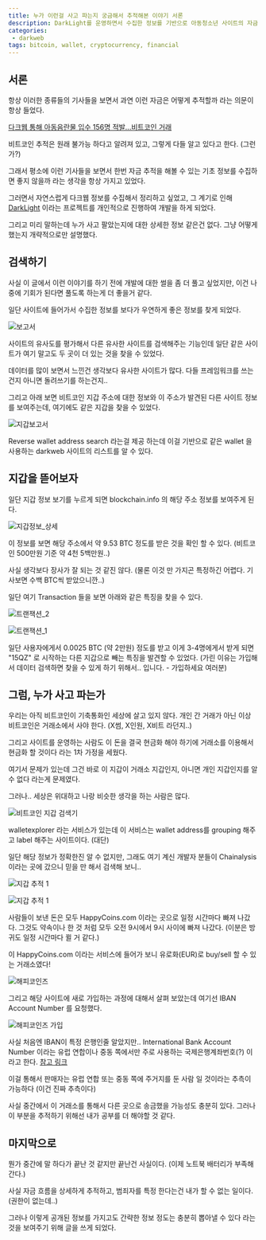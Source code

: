 ```yaml
---
title: 누가 이런걸 사고 파는지 궁금해서 추적해본 이야기 서론
description: DarkLight를 운영하면서 수집한 정보를 기반으로 아동청소년 사이트의 자금 흐름 추적기의 서론
categories:
 - darkweb
tags: bitcoin, wallet, cryptocurrency, financial
---
```




## 서론

항상 이러한 종류들의 기사들을 보면서 과연 이런 자금은 어떻게 추적할까 라는 의문이 항상 들었다.

[다크웹 통해 아동음란물 입수 156명 적발...비트코인 거래](https://www.boannews.com/media/view.asp?idx=68989)

비트코인 추적은 원래 불가능 하다고 알려져 있고, 그렇게 다들 알고 있다고 한다. (그런가?)

그래서 평소에 이런 기사들을 보면서 한번 자금 추적을 해볼 수 있는 기초 정보를 수집하면 좋지 않을까 라는 생각을 항상 가지고 있었다.

그러면서 자연스럽게 다크웹 정보를 수집해서 정리하고 싶었고, 그 계기로 인해 [DarkLight](https://darklight.kr) 이라는 프로젝트를 개인적으로 진행하여 개발을 하게 되었다.

그리고 미리 말하는데 누가 사고 팔았는지에 대한 상세한 정보 같은건 없다. 그냥 어떻게 했는지 개략적으로만 설명했다.



## 검색하기

사실 이 글에서 이런 이야기를 하기 전에 개발에 대한 썰을 좀 더 풀고 싶었지만, 이건 나중에 기회가 된다면 풀도록 하는게 더 좋을거 같다.

일단 사이트에 들어가서 수집한 정보를 보다가 우연하게 좋은 정보를 찾게 되었다.

![보고서](/assets/images/posts/dl_report_basic.png)

사이트의 유사도를 평가해서 다른 유사한 사이트를 검색해주는 기능인데 일단 같은 사이트가 여기 말고도 두 곳이 더 있는 것을 찾을 수 있었다.

데이터를 많이 보면서 느낀건 생각보다 유사한 사이트가 많다. 다들 프레임워크를 쓰는건지 아니면 돌려쓰기를 하는건지..

그리고 아래 보면 비트코인 지갑 주소에 대한 정보와 이 주소가 발견된 다른 사이트 정보를 보여주는데, 여기에도 같은 지갑을 찾을 수 있었다.

![지갑보고서](/assets/images/posts/dl_report_wallet.png)

Reverse wallet address search 라는걸 제공 하는데 이걸 기반으로 같은 wallet 을 사용하는 darkweb 사이트의 리스트를 알 수 있다.



## 지갑을 뜯어보자

일단 지갑 정보 보기를 누르게 되면 blockchain.info 의 해당 주소 정보를 보여주게 된다.

![지갑정보_상세](/assets/images/posts/dl_wallet_info.png)

이 정보를 보면 해당 주소에서 약 9.53 BTC 정도를 받은 것을 확인 할 수 있다. (비트코인 500만원 기준 약 4천 5백만원..)

사실 생각보다 장사가 잘 되는 것 같진 않다. (물론 이것 만 가지곤 특정하긴 어렵다. 기사보면 수백 BTC씩 받았으니깐..)

일단 여기 Transaction 들을 보면 아래와 같은 특징을 찾을 수 있다.

![트랜잭션_2](/assets/images/posts/dl_transactions_2.png)

![트랜잭션_1](/assets/images/posts/dl_transactions_1.png)

일단 사용자에게서 0.0025 BTC (약 2만원) 정도를 받고 이게 3-4명에게서 받게 되면 "15QZ" 로 시작하는 다른 지갑으로 빼는 특징을 발견할 수 있었다. (가린 이유는 가입해서 데이터 검색하면 찾을 수 있게 하기 위해서.. 입니다. - 가입하세요 여러분)



## 그럼, 누가 사고 파는가

우리는 아직 비트코인이 기축통화인 세상에 살고 있지 않다. 개인 간 거래가 아닌 이상 비트코인은 거래소에서 사야 한다. (X썸, X인원, X비트 라던지..)

그리고 사이트를 운영하는 사람도 이 돈을 결국 현금화 해야 하기에 거래소를 이용해서 현금화 할 것이다 라는 1차 가정을 세웠다.

여기서 문제가 있는데 그건 바로 이 지갑이 거래소 지갑인지, 아니면 개인 지갑인지를 알 수 없다 라는게 문제였다.



그러나.. 세상은 위대하고 나랑 비슷한 생각을 하는 사람은 많다.

![비트코인 지갑 검색기](/assets/images/posts/dl_wallet_explorer.png)

walletexplorer 라는 서비스가 있는데 이 서비스는 wallet address를 grouping 해주고 label 해주는 사이트이다. (대단)

일단 해당 정보가 정확한진 알 수 없지만, 그래도 여기 계신 개발자 분들이 Chainalysis 이라는 곳에 갔으니 믿을 만 해서 검색해 보니..



![지갑 추적 1](/assets/images/posts/dl_wallet_output_1.png)

![지갑 추적 1](/assets/images/posts/dl_wallet_output_2.png)

사람들이 보낸 돈은 모두 HappyCoins.com 이라는 곳으로 일정 시간마다 빠져 나갔다. 그것도 약속이나 한 것 처럼 모두 오전 9시에서 9시 사이에 빠져 나갔다. (이분은 방귀도 일정 시간마다 뀔 거 같다.)

이 HappyCoins.com 이라는 서비스에 들어가 보니 유로화(EUR)로 buy/sell 할 수 있는 거래소였다!

![해피코인즈](/assets/images/posts/dl_happycoins.png)

그리고 해당 사이트에 새로 가입하는 과정에 대해서 살펴 보았는데 여기선 IBAN Account Number 를 요청했다.

![해피코인즈 가입](/assets/images/posts/dl_happycoins_join.png)

사실 처음엔 IBAN이 특정 은행인줄 알았지만.. International Bank Account Number 이라는 유럽 연합이나 중동 쪽에서만 주로 사용하는 국제은행계좌번호(?) 이라고 한다. [참고 링크](https://en.wikipedia.org/wiki/International_Bank_Account_Number)

이걸 통해서 판매자는 유럽 연합 또는 중동 쪽에 주거지를 둔 사람 일 것이라는 추측이 가능하다 (이건 진짜 추측이다)

사실 중간에서 이 거래소를 통해서 다른 곳으로 송금했을 가능성도 충분히 있다. 그러나 이 부분을 추적하기 위해선 내가 공부를 더 해야할 것 같다.



## 마지막으로

뭔가 중간에 말 하다가 끝난 것 같지만 끝난건 사실이다. (이제 노트북 배터리가 부족해 간다.)

사실 자금 흐름을 상세하게 추적하고, 범죄자를 특정 한다는건 내가 할 수 없는 일이다. (권한이 없는데..)

그러나 이렇게 공개된 정보를 가지고도 간략한 정보 정도는 충분히 뽑아낼 수 있다 라는 것을 보여주기 위해 글을 쓰게 되었다.